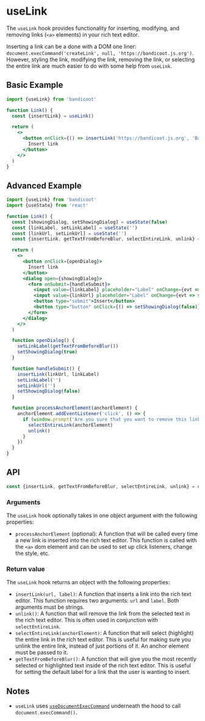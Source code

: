 # useLink

The `useLink` hook provides functionality for inserting, modifying, and removing links (`<a>` elements) in your rich text editor.

Inserting a link can be a done with a DOM one liner: `document.execCommand('createLink', null, 'https://bandicoot.js.org')`.
However, styling the link, modifying the link, removing the link, or selecting the entire link are much easier to do with some help
from `useLink`.

## Basic Example
```jsx
import {useLink} from 'bandicoot'

function Link() {
  const {insertLink} = useLink()

  return (
    <>
      <button onClick={() => insertLink('https://bandicoot.js.org', 'Bandicoot Docs')}>
        Insert link
      </button>
    </>
  )
}
```

## Advanced Example
```jsx
import {useLink} from 'bandicoot'
import {useState} from 'react'

function Link() {
  const [showingDialog, setShowingDialog] = useState(false)
  const [linkLabel, setLinkLabel] = useState('')
  const [linkUrl, setLinkUrl] = useState('')
  const {insertLink, getTextFromBeforeBlur, selectEntireLink, unlink} = useLink({processAnchorElement})

  return (
    <>
      <button onClick={openDialog}>
        Insert link
      </button>
      <dialog open={showingDialog}>
        <form onSubmit={handleSubmit}>
          <input value={linkLabel} placeholder="Label" onChange={evt => setLinkLabel(evt.target.value)} />
          <input value={linkUrl} placeholder="Label" onChange={evt => setLinkUrl(evt.target.value)} />
          <button type="submit">Insert</button>
          <button type="button" onClick={() => setShowingDialog(false)}>Cancel</button>
        </form>
      </dialog>
    </>
  )

  function openDialog() {
    setLinkLabel(getTextFromBeforeBlur())
    setShowingDialog(true)
  }

  function handleSubmit() {
    insertLink(linkUrl, linkLabel)
    setLinkLabel('')
    setLinkUrl('')
    setShowingDialog(false)
  }

  function processAnchorElement(anchorElement) {
    anchorElement.addEventListener('click', () => {
      if (window.prompt('Are you sure that you want to remove this link?')) {
        selectEntireLink(anchorElement)
        unlink()
      }
    })
  }
}
```

## API
```js
const {insertLink, getTextFromBeforeBlur, selectEntireLink, unlink} = useLink({processAnchorElement})
```

### Arguments
The `useLink` hook optionally takes in one object argument with the following properties:
- `processAnchorElement` (optional): A function that will be called every time a new link is inserted into the rich text editor.
  This function is called with the `<a>` dom element and can be used to set up click listeners, change the style, etc.

### Return value
The `useLink` hook returns an object with the following properties:
- `insertLink(url, label)`: A function that inserts a link into the rich text editor. This function requires two arguments: `url` and `label`.
  Both arguments must be strings.
- `unlink()`: A function that will remove the link from the selected text in the rich text editor. This is often used in conjunction with
  `selectEntireLink`.
- `selectEntireLink(anchorElement)`: A function that will select (highlight) the entire link in the rich text editor. This is useful for
  making sure you unlink the entire link, instead of just portions of it. An anchor element must be passed to it.
- `getTextFromBeforeBlur()`: A function that will give you the most recently selected or highlighted text inside of the rich text editor.
  This is useful for setting the default label for a link that the user is wanting to insert.

## Notes
- `useLink` uses [`useDocumentExecCommand`](/hooks/use-document-exec-command.md) underneath the hood to call `document.execCommand()`.
